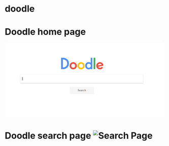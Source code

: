 # doodle
<h1>Doodle home page</h1>
<img src="doodle.PNG" alt="Home Page">
<h1>Doodle search page
<img src="doodleSecondPage.PNG" alt="Search Page">
